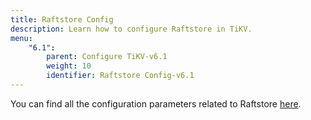 ```yaml
---
title: Raftstore Config
description: Learn how to configure Raftstore in TiKV.
menu:
    "6.1":
        parent: Configure TiKV-v6.1
        weight: 10
        identifier: Raftstore Config-v6.1
---
```


You can find all the configuration parameters related to Raftstore [here](../tikv-configuration-file/#raftstore).

